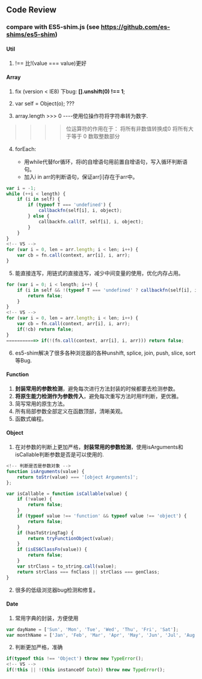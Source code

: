 
## Code Review

### compare with ES5-shim.js (see https://github.com/es-shims/es5-shim)

#### Util

1. !== 比!(value === value)更好


#### Array

1. fix (version < IE8) 下bug: **[].unshift(0) !== 1**;
2. var self = Object(o); ???


3. array.length >>> 0 ----使用位操作符将字符串转为数字.
> >>>位运算符的作用在于：
将所有非数值转换成0
将所有大于等于 0 数取整数部分

4. forEach:　

    - 用while代替for循环，将i的自增语句用前置自增语句，写入循环判断语句。
    - 加入i in arr的判断语句，保证arr[i]存在于arr中。

```js
var i = -1;
while (++i < length) {
    if (i in self) {
        if (typeof T === 'undefined') {
            callbackfn(self[i], i, object);
        } else {
            callbackfn.call(T, self[i], i, object);
        }
    }
}
<!-- VS -->
for (var i = 0, len = arr.length; i < len; i++) {
    var cb = fn.call(context, arr[i], i, arr);
}
```

5. 能直接连写，用链式的直接连写，减少中间变量的使用，优化内存占用。

```js
for (var i = 0; i < length; i++) {
    if (i in self && !(typeof T === 'undefined' ? callbackfn(self[i], i, object) : callbackfn.call(T, self[i], i, object))) {
        return false;
    }
}
<!-- VS -->
for (var i = 0, len = arr.length; i < len; i++) {
    var cb = fn.call(context, arr[i], i, arr);
    if(!cb) return false;
}
===========> if(!(fn.call(context, arr[i], i, arr))) return false;
```

6. es5-shim解决了很多各种浏览器的各种unshift, splice, join, push, slice, sort 等Bug.


#### Function

1. **封装常用的参数检测**，避免每次进行方法封装的时候都要去检测参数。
2. **将原生能力检测作为参数传入**，避免每次重写方法时用If判断，更优雅。
3. 简写常用的原生方法。
4. 所有局部参数全部定义在函数顶部，清晰美观。
5. 函数式编程。


#### Object

1. 在对参数的判断上更加严格，**封装常用的参数检测**，使用isArguments和isCallable判断参数是否是可以使用的.

```javascript
<!-- 判断是否是参数对象 -->
function isArguments(value) {
    return toStr(value) === '[object Arguments]';
};

var isCallable = function isCallable(value) {
    if (!value) {
        return false;
    }
    if (typeof value !== 'function' && typeof value !== 'object') {
        return false;
    }
    if (hasToStringTag) {
        return tryFunctionObject(value);
    }
    if (isES6ClassFn(value)) {
        return false;
    }
    var strClass = to_string.call(value);
    return strClass === fnClass || strClass === genClass;
}

```

2. 很多的低级浏览器bug检测和修复。


#### Date

1. 常用字典的封装，方便使用

```js
var dayName = ['Sun', 'Mon', 'Tue', 'Wed', 'Thu', 'Fri', 'Sat'];
var monthName = ['Jan', 'Feb', 'Mar', 'Apr', 'May', 'Jun', 'Jul', 'Aug', 'Sep', 'Oct', 'Nov', 'Dec'];
```

2. 判断更加严格，准确

```js
if(typeof this !== 'Object') throw new TypeError();
<!-- VS -->
if(!this || !(this instanceOf Date)) throw new TypeError();
```